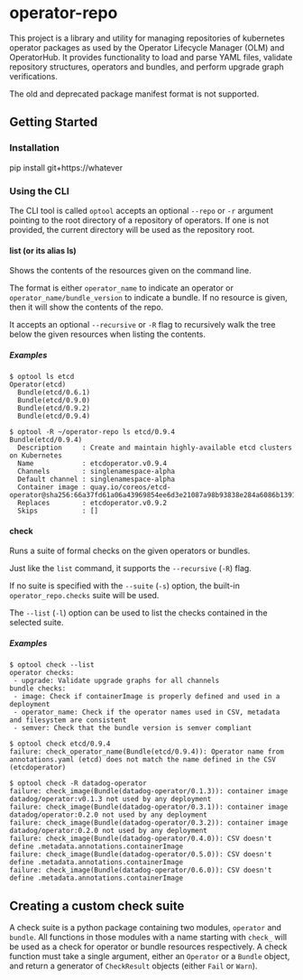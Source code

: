 # operator-repo

This project is a library and utility for managing repositories of kubernetes operator packages as used by the
Operator Lifecycle Manager (OLM) and OperatorHub.
It provides functionality to load and parse YAML files, validate repository structures, operators and bundles, and
perform upgrade graph verifications.

The old and deprecated package manifest format is not supported.

## Getting Started

### Installation

pip install git+https://whatever

### Using the CLI

The CLI tool is called `optool` accepts an optional `--repo` or `-r` argument pointing to the root directory of a
repository of operators. If one is not provided, the current directory will be used as the repository root.

#### list (or its alias ls)

Shows the contents of the resources given on the command line.

The format is either `operator_name` to indicate an operator or `operator_name/bundle_version` to
indicate a bundle. If no resource is given, then it will show the contents of the repo.

It accepts an optional `--recursive` or `-R` flag to recursively walk the tree below the given resources
when listing the contents.

##### Examples

```commandline
$ optool ls etcd
Operator(etcd)
  Bundle(etcd/0.6.1)
  Bundle(etcd/0.9.0)
  Bundle(etcd/0.9.2)
  Bundle(etcd/0.9.4)
```
```commandline
$ optool -R ~/operator-repo ls etcd/0.9.4
Bundle(etcd/0.9.4)
  Description     : Create and maintain highly-available etcd clusters on Kubernetes
  Name            : etcdoperator.v0.9.4
  Channels        : singlenamespace-alpha
  Default channel : singlenamespace-alpha
  Container image : quay.io/coreos/etcd-operator@sha256:66a37fd61a06a43969854ee6d3e21087a98b93838e284a6086b13917f96b0d9b
  Replaces        : etcdoperator.v0.9.2
  Skips           : []
```

#### check

Runs a suite of formal checks on the given operators or bundles.

Just like the `list` command, it supports the `--recursive` (`-R`) flag.

If no suite is specified with the `--suite` (`-s`) option, the built-in `operator_repo.checks` suite will be used.

The `--list` (`-l`) option can be used to list the checks contained in the selected suite.


##### Examples

```commandline
$ optool check --list
operator checks:
 - upgrade: Validate upgrade graphs for all channels
bundle checks:
 - image: Check if containerImage is properly defined and used in a deployment
 - operator_name: Check if the operator names used in CSV, metadata and filesystem are consistent
 - semver: Check that the bundle version is semver compliant
```
```commandline
$ optool check etcd/0.9.4
failure: check_operator_name(Bundle(etcd/0.9.4)): Operator name from annotations.yaml (etcd) does not match the name defined in the CSV (etcdoperator)
```
```commandline
$ optool check -R datadog-operator
failure: check_image(Bundle(datadog-operator/0.1.3)): container image datadog/operator:v0.1.3 not used by any deployment
failure: check_image(Bundle(datadog-operator/0.3.1)): container image datadog/operator:0.2.0 not used by any deployment
failure: check_image(Bundle(datadog-operator/0.3.2)): container image datadog/operator:0.2.0 not used by any deployment
failure: check_image(Bundle(datadog-operator/0.4.0)): CSV doesn't define .metadata.annotations.containerImage
failure: check_image(Bundle(datadog-operator/0.5.0)): CSV doesn't define .metadata.annotations.containerImage
failure: check_image(Bundle(datadog-operator/0.6.0)): CSV doesn't define .metadata.annotations.containerImage
```

## Creating a custom check suite

A check suite is a python package containing two modules, `operator` and `bundle`. All functions in those modules with
a name starting with `check_` will be used as a check for operator or bundle resources respectively.
A check function must take a single argument, either an `Operator` or a `Bundle` object, and return a generator of
`CheckResult` objects (either `Fail` or `Warn`).
